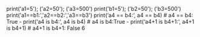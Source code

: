 print('a1=5'); ('a2=50'); ('a3=500')
print('b1=5'); ('b2=50'); ('b3=500')
print('a1==b1:','a2==b2:','a3==b3') 
print(‘a4 == b4:‘, a4 == b4) # a4 == b4: True - print(‘a4 is b4:‘, a4 is b4) # a4 is b4:True - print(‘a4+1 is b4+1:‘, a4+1 is b4+1) # a4+1 is b4+1: False 6
